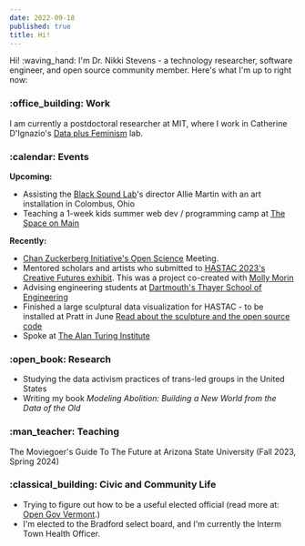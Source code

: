 ```yaml
---
date: 2022-09-18
published: true
title: Hi!
---
```



Hi! :waving_hand: I'm Dr. Nikki Stevens - a technology researcher, software engineer, and open source community member.  Here's what I'm up to right now:

<h3>:office_building: Work</h3>

I am currently a postdoctoral researcher at MIT, where I work in Catherine D'Ignazio's [Data plus Feminism](https://dataplusfeminism.mit.edu) lab.  

<h3>:calendar: Events</h3>

**Upcoming:** 
- Assisting the [Black Sound Lab](https://blacksoundlab.com/)'s director Allie Martin with an art installation in Colombus, Ohio
- Teaching a 1-week kids summer web dev / programming camp at [The Space on Main](https://thespaceonmain.org/)

**Recently:**
- [Chan Zuckerberg Initiative's Open Science](https://chanzuckerberg.com/science/meetings/) Meeting.
- Mentored scholars and artists who submitted to [HASTAC 2023's Creative Futures exhibit](https://hastac2023.org/cfp/). This was a project co-created with [Molly Morin](http://mollymorin.com/)
- Advising engineering students at [Dartmouth's Thayer School of Engineering](https://engineering.dartmouth.edu/)
- Finished a large sculptural data visualization for HASTAC - to be installed at Pratt in June [Read about the sculpture and the open source code](https://textile.hastac.hcommons.org/)
- Spoke at [The Alan Turing Institute](https://www.turing.ac.uk/) 


<h3>:open_book: Research</h3>

- Studying the data activism practices of trans-led groups in the United States
- Writing my book _Modeling Abolition: Building a New World from the Data of the Old_

<h3>:man_teacher: Teaching</h3>

The Moviegoer's Guide To The Future at Arizona State University (Fall 2023, Spring 2024)

<h3>:classical_building: Civic and Community Life</h3>

- Trying to figure out how to be a useful elected official (read more at: [Open Gov Vermont](/series/open-gov-vermont/).)
- I'm elected to the Bradford select board, and I'm currently the Interm Town Health Officer.